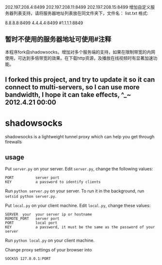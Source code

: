 202.197.208.4:8499
202.197.208.11:8499
202.197.208.15:8499
增加自定义服务器列表支持，请将服务器地址列表放在同文件夹下，文件名： list.txt
格式: 

8.8.8.8:8499
4.4.4.4:8499
#1.1.1.1:8849

暂时不使用的服务器地址可使用#注释
-----------
本程序fork自shadowsocks。增加对多个服务端的支持，如果在限制带宽的内网使用，可达到多倍带宽的效果。在下载http资源，及播放在线视频时有显著加速功能。

I forked this  project, and try to update it so it can connect to multi-servers, so I can use more bandwidth,
I hope it can take effects, ^_~
2012.4.21 00:00
-----------
shadowsocks
===========

shadowsocks is a lightweight tunnel proxy which can help you get through firewalls

usage
-----------

Put `server.py` on your server. Edit `server.py`, change the following values:

    PORT          server port
    KEY           a password to identify clients

Run `python server.py` on your server. To run it in the background, run `setsid python server.py`.

Put `local.py` on your client machine. Edit `local.py`, change these values:

    SERVER  your  your server ip or hostname
    REMOTE_PORT   server port
    PORT          local port
    KEY           a password, it must be the same as the password of your server

Run `python local.py` on your client machine.

Change proxy settings of your browser into

    SOCKS5 127.0.0.1:PORT

